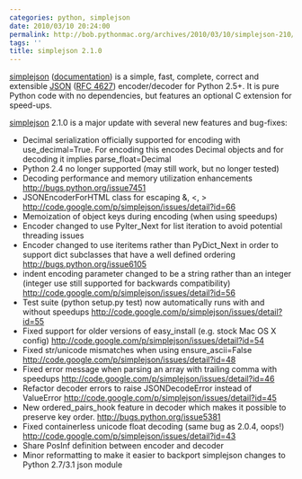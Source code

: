 ```yaml
---
categories: python, simplejson
date: 2010/03/10 20:24:00
permalink: http://bob.pythonmac.org/archives/2010/03/10/simplejson-210/
tags: ''
title: simplejson 2.1.0
---
```


[simplejson](http://undefined.org/python/#simplejson) ([documentation](http://simplejson.googlecode.com/svn/tags/simplejson-2.1.0/docs/index.html)) is a simple, fast, complete, correct and extensible [JSON](http://json.org/) ([RFC 4627](http://www.ietf.org/rfc/rfc4627.txt)) encoder/decoder for Python 2.5+.  It is pure Python code with no dependencies, but features an optional C extension for speed-ups.

[simplejson](http://undefined.org/python/#simplejson) 2.1.0 is a major update with several new features and bug-fixes:

* Decimal serialization officially supported for encoding with use_decimal=True. For encoding this encodes Decimal objects and for decoding it implies parse_float=Decimal
* Python 2.4 no longer supported (may still work, but no longer tested)
* Decoding performance and memory utilization enhancements http://bugs.python.org/issue7451
* JSONEncoderForHTML class for escaping &, <, > http://code.google.com/p/simplejson/issues/detail?id=66
* Memoization of object keys during encoding (when using speedups)
* Encoder changed to use PyIter_Next for list iteration to avoid potential threading issues
* Encoder changed to use iteritems rather than PyDict_Next in order to support dict subclasses that have a well defined ordering http://bugs.python.org/issue6105
* indent encoding parameter changed to be a string rather than an integer (integer use still supported for backwards compatibility) http://code.google.com/p/simplejson/issues/detail?id=56
* Test suite (python setup.py test) now automatically runs with and without speedups http://code.google.com/p/simplejson/issues/detail?id=55
* Fixed support for older versions of easy_install (e.g. stock Mac OS X config) http://code.google.com/p/simplejson/issues/detail?id=54
* Fixed str/unicode mismatches when using ensure_ascii=False http://code.google.com/p/simplejson/issues/detail?id=48
* Fixed error message when parsing an array with trailing comma with speedups http://code.google.com/p/simplejson/issues/detail?id=46
* Refactor decoder errors to raise JSONDecodeError instead of ValueError http://code.google.com/p/simplejson/issues/detail?id=45
* New ordered_pairs_hook feature in decoder which makes it possible to preserve key order. http://bugs.python.org/issue5381
* Fixed containerless unicode float decoding (same bug as 2.0.4, oops!) http://code.google.com/p/simplejson/issues/detail?id=43
* Share PosInf definition between encoder and decoder
* Minor reformatting to make it easier to backport simplejson changes to Python 2.7/3.1 json module